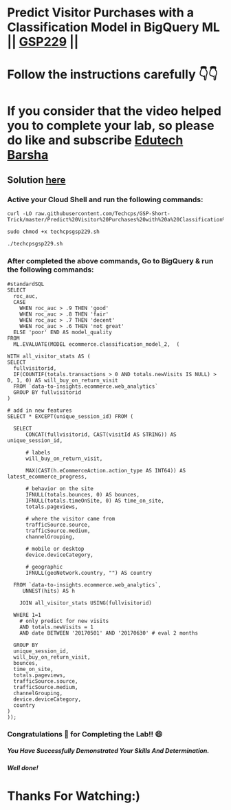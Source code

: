 # Predict Visitor Purchases with a Classification Model in BigQuery ML || [GSP229](https://www.cloudskillsboost.google/focuses/1794?catalog_rank=%7B%22rank%22%3A1%2C%22num_filters%22%3A0%2C%22has_search%22%3Atrue%7D&parent=catalog&search_id=31620424) ||

# Follow the instructions carefully 👇👇

# If you consider that the video helped you to complete your lab, so please do like and subscribe [Edutech Barsha](https://www.youtube.com/@edutechbarsha)

## Solution [here](https://youtu.be/xREEyBh2OeE)

### Active your Cloud Shell and run the following commands:
```
curl -LO raw.githubusercontent.com/Techcps/GSP-Short-Trick/master/Predict%20Visitor%20Purchases%20with%20a%20Classification%20Model%20in%20BigQuery%20ML/techcpsgsp229.sh

sudo chmod +x techcpsgsp229.sh

./techcpsgsp229.sh

```
### After completed the above commands, Go to BigQuery & run the following commands:
```
#standardSQL
SELECT
  roc_auc,
  CASE
    WHEN roc_auc > .9 THEN 'good'
    WHEN roc_auc > .8 THEN 'fair'
    WHEN roc_auc > .7 THEN 'decent'
    WHEN roc_auc > .6 THEN 'not great'
  ELSE 'poor' END AS model_quality
FROM
  ML.EVALUATE(MODEL ecommerce.classification_model_2,  (

WITH all_visitor_stats AS (
SELECT
  fullvisitorid,
  IF(COUNTIF(totals.transactions > 0 AND totals.newVisits IS NULL) > 0, 1, 0) AS will_buy_on_return_visit
  FROM `data-to-insights.ecommerce.web_analytics`
  GROUP BY fullvisitorid
)

# add in new features
SELECT * EXCEPT(unique_session_id) FROM (

  SELECT
      CONCAT(fullvisitorid, CAST(visitId AS STRING)) AS unique_session_id,

      # labels
      will_buy_on_return_visit,

      MAX(CAST(h.eCommerceAction.action_type AS INT64)) AS latest_ecommerce_progress,

      # behavior on the site
      IFNULL(totals.bounces, 0) AS bounces,
      IFNULL(totals.timeOnSite, 0) AS time_on_site,
      totals.pageviews,

      # where the visitor came from
      trafficSource.source,
      trafficSource.medium,
      channelGrouping,

      # mobile or desktop
      device.deviceCategory,

      # geographic
      IFNULL(geoNetwork.country, "") AS country

  FROM `data-to-insights.ecommerce.web_analytics`,
     UNNEST(hits) AS h

    JOIN all_visitor_stats USING(fullvisitorid)

  WHERE 1=1
    # only predict for new visits
    AND totals.newVisits = 1
    AND date BETWEEN '20170501' AND '20170630' # eval 2 months

  GROUP BY
  unique_session_id,
  will_buy_on_return_visit,
  bounces,
  time_on_site,
  totals.pageviews,
  trafficSource.source,
  trafficSource.medium,
  channelGrouping,
  device.deviceCategory,
  country
)
));

```

### Congratulations 🎉 for Completing the Lab!! 😄

##### *You Have Successfully Demonstrated Your Skills And Determination.*

#### *Well done!*

# Thanks For Watching:)

